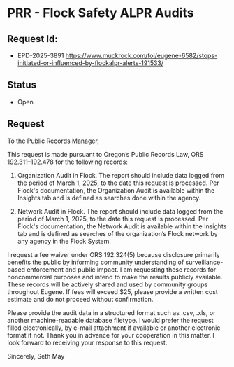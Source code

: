 # PRR - Flock Safety ALPR Audits
## Request Id:
* EPD-2025-3891
https://www.muckrock.com/foi/eugene-6582/stops-initiated-or-influenced-by-flockalpr-alerts-191533/

## Status
* Open

## Request 
To the Public Records Manager,

This request is made pursuant to Oregon’s Public Records Law, ORS 192.311–192.478 for the following records:

1. Organization Audit in Flock.
The report should include data logged from the period of March 1, 2025, to the date this request is processed. Per Flock's documentation, the Organization Audit is available within the Insights tab and is defined as searches done within the agency.

2. Network Audit in Flock.
The report should include data logged from the period of March 1, 2025, to the date this request is processed. Per Flock's documentation, the Network Audit is available within the Insights tab and is defined as searches of the organization’s Flock network by any agency in the Flock System.

I request a fee waiver under ORS 192.324(5) because disclosure primarily benefits the public by informing community understanding of surveillance-based enforcement and public impact. I am requesting these records for noncommercial purposes and intend to make the results publicly available. These records will be actively shared and used by community groups throughout Eugene. If fees will exceed $25, please provide a written cost estimate and do not proceed without confirmation.

Please provide the audit data in a structured format such as .csv, .xls, or another machine-readable database filetype. I would prefer the request filled electronically, by e-mail attachment if available or another electronic format if not.
Thank you in advance for your cooperation in this matter. I look forward to receiving your response to this request.

Sincerely,
Seth May

